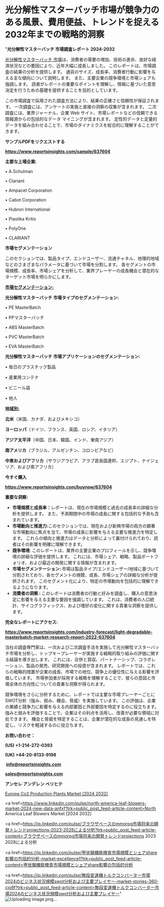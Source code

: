 # 光分解性マスターバッチ市場が競争力のある風景、費用便益、トレンドを捉える2032年までの戦略的洞察

"<strong>光分解性マスターバッチ 市場調査レポート 2024-2032</strong>

<a href=https://www.reportsinsights.com/sample/637604>光分解性マスターバッチ 市場</a>は、消費者の需要の増加、技術の進歩、良好な経済状況などの要因により、近年大幅に成長しました。 このレポートは、市場調査の結果の分析を提供します。 通貨のサイズ、成長率、消費者行動に影響を与える主な傾向について説明します。 また、主要企業の競争環境と市場シェアも強調します。 読者がレポートの重要なポイントを理解し、情報に基づいた意思決定を行うための基礎を提供することを目的としています。

この市場調査で採用された調査方法により、結果の正確さと信頼性が保証されます。 一次調査には、アンケートの実施と直接の洞察の収集が含まれます。 二次調査には、業界ジャーナル、企業 Web サイト、市場レポートなどの信頼できる情報源からの包括的なデータ マイニングが含まれます。 定性的データと定量的データを組み合わせることで、市場のダイナミクスを総合的に理解することができます。

<strong><b>サンプルPDFをリクエストする</b></strong>

<a href=https://www.reportsinsights.com/sample/637604><strong><u>https://www.reportsinsights.com/sample/637604</u></strong></a>

<strong>主要な上場企業:</strong>

• A.Schulman

• Clariant

• Ampacet Corporation

• Cabot Corporation

• Hubron International

• Plastika Kritis

• PolyOne

• CLARIANT

<strong>市場セグメンテーション</strong>

このセクションでは、製品タイプ、エンドユーザー、流通チャネル、地理的地域などのさまざまなパラメータに基づいて市場を分割します。 各セグメントの市場規模、成長率、市場シェアを分析して、業界プレーヤーの成長機会と潜在的なターゲット市場を明らかにします。

<strong><u>市場セグメンテーション</u></strong><strong><u>:</u></strong>

<strong>光分解性マスターバッチ 市場タイプのセグメンテーション:</strong>

• PE MasterBatch

• PPマスターバッチ

• ABS MasterBatch

• PVC MasterBatch

• EVA MasterBatch

<strong>光分解性マスターバッチ 市場アプリケーションのセグメンテーション:</strong>

• 毎日のプラスチック製品

• 産業用コンテナ

• ビニール袋

• 他人

<strong><u>地域別</u></strong><strong><u>:</u></strong>

<strong>北米</strong>（米国、カナダ、およびメキシコ）

<strong>ヨーロッパ</strong>（ドイツ、フランス、英国、ロシア、イタリア）

<strong>アジア太平洋</strong>（中国、日本、韓国、インド、東南アジア）

<strong>南アメリカ</strong>（ブラジル、アルゼンチン、コロンビアなど）

<strong>中東およびアフリカ</strong>（サウジアラビア、アラブ首長国連邦、エジプト、ナイジェリア、および南アフリカ）

<strong>今すぐ購入</strong>

<a href=https://www.reportsinsights.com/buynow/637604><strong><u>https://www.reportsinsights.com/buynow/637604</u></strong></a>

<strong>重要な洞察:</strong>
<ul>
  <li><strong>市場規模と成長率：</strong>レポートは、現在の市場規模と過去の成長率の詳細な分析を提供します。 また、予測期間中の市場の成長に関する包括的な予測も含まれています。</li>
  <li><strong>市場動向と推進力:</strong>このセクションでは、現在および新興市場の両方の顕著な市場動向に焦点を当て、市場の成長に影響を与える主要な推進力を特定します。 これらの傾向と推進力はデータと分析によって裏付けられており、読者はその影響を明確に理解できます。</li>
  <li><strong>競争環境</strong>: このレポートは、業界の主要企業のプロフィールを示し、競争環境の詳細な評価を提供します。 これには、市場シェア、戦略、製品ポートフォリオ、および最近の開発に関する情報が含まれます。</li>
  <li><strong>市場セグメンテーション: </strong>市場は製品タイプ/エンドユーザー/地域に基づいて分割されており、各セグメントの規模、成長、市場シェアの詳細な分析が提供されます。 このセグメント化により、特定の市場動向を包括的に理解できるようになります。</li>
  <li><strong>消費者の洞察 : </strong>このレポートは消費者の行動と好みを調査し、購入の意思決定に影響を与える主要な要因を強調しています。 これは、消費者の人口統計、サイコグラフィックス、および嗜好の変化に関する貴重な洞察を提供します。</li>
</ul>
<strong>完全なレポートにアクセス:</strong>

<a href=https://www.reportsinsights.com/industry-forecast/light-degradable-masterbatch-market-research-report-2022-637604><strong><u><b>https://www.reportsinsights.com/industry-forecast/light-degradable-masterbatch-market-research-report-2022-637604</b></u></strong></a>

当社の調査専門家は、一次および二次調査手法を実施して光分解性マスターバッチ市場を分析し、トップキープレーヤーが実施する戦略的取り組みの評価に関する結論を導き出します。 これには、合併と買収、パートナーシップ、コラボレーション、製品の発売、研究開発への投資が含まれます。 レポートでは、これらの戦略的措置が企業の成長、市場での地位、競争上の優位性に与える影響を評価しています。 市場参加者が採用する戦略を理解することで、彼らの意図と市場全体の方向性についての貴重な洞察が得られます。

競争環境をさらに分析するために、レポートでは主要な市場プレーヤーごとにSWOT分析（強み、弱み、機会、脅威）を実施しています。 この評価は、企業の業績と競争力に影響を与える内部要因と外部要因を特定するのに役立ちます。 強みと弱みを評価することで、企業はその利点を活用し、改善が必要な領域に対処できます。 機会と脅威を特定することは、企業が潜在的な成長の見通しを特定し、リスクを軽減するのに役立ちます。

<strong>お問い合わせ：</strong>

<strong>(US) +1-214-272-0393</strong>

<strong>(UK) +44-20-8133-9198</strong>

<strong> </strong><a href=info@reportsinsights.com><strong><u>info@reportsinsights.com</u></strong></a>

<a href=sales@reportsinsights.com><strong><u>sales@reportsinsights.com</u></strong></a>

<strong>アンセレ アンデレン ベリヒテ</strong>

<a href=https://www.linkedin.com/pulse/europe-co2-production-plants-market-latest-trends-v6kkc/>Europe Co2 Production Plants Market [2024 2032]</a>

<a href=https://www.linkedin.com/pulse/north-america-leaf-blowers-market-2024-new-data-anfxf?trk=public_post_feed-article-content>North America Leaf Blowers Market [2024 2032]</a>

<a href=https://jp.linkedin.com/pulse/ブラウザベースのmmorpg市場将来の開発トレンドprojections-2023-2028による分析?trk=public_post_feed-article-content>ブラウザベースのmmorpg市場将来の開発トレンドprojections 2023 2028による分析</a>

<a href=https://jp.linkedin.com/pulse/甲状腺機能検査市場規模とシェアshare影響の包括的分析-market-excellence1?trk=public_post_feed-article-content>甲状腺機能検査市場規模とシェアshare影響の包括的分析</a>

<a href=https://jp.linkedin.com/pulse/無段変速機トルクコンバーター市場2024のビジネス状況規模swot分析および主要プレイヤー-market-stories-360-cjo9f?trk=public_post_feed-article-content>無段変速機トルクコンバーター市場2024のビジネス状況規模swot分析および主要プレイヤー</a>"
![Uploading image.png…]()
